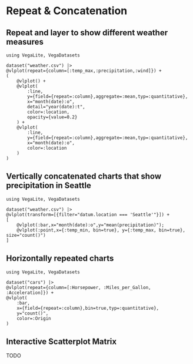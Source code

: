 # Repeat & Concatenation

## Repeat and layer to show different weather measures

```@example
using VegaLite, VegaDatasets

dataset("weather.csv") |>
@vlplot(repeat={column=[:temp_max,:precipitation,:wind]}) +
(
    @vlplot() +
    @vlplot(
        :line,
        y={field={repeat=:column},aggregate=:mean,typ=:quantitative},
        x="month(date):o",
        detail="year(date):t",
        color=:location,
        opacity={value=0.2}
    ) +
    @vlplot(
        :line,
        y={field={repeat=:column},aggregate=:mean,typ=:quantitative},
        x="month(date):o",
        color=:location
    )
)
```

## Vertically concatenated charts that show precipitation in Seattle

```@example
using VegaLite, VegaDatasets

dataset("weather.csv") |>
@vlplot(transform=[{filter="datum.location === 'Seattle'"}]) +
[
    @vlplot(:bar,x="month(date):o",y="mean(precipitation)");
    @vlplot(:point,x={:temp_min, bin=true}, y={:temp_max, bin=true}, size="count()")
]
```

## Horizontally repeated charts

```@example
using VegaLite, VegaDatasets

dataset("cars") |>
@vlplot(repeat={column=[:Horsepower, :Miles_per_Gallon, :Acceleration]}) +
@vlplot(
    :bar,
    x={field={repeat=:column},bin=true,typ=:quantitative},
    y="count()",
    color=:Origin
)
```

## Interactive Scatterplot Matrix

TODO
